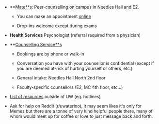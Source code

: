 <!-- TITLE: Counselling -->
<!-- SUBTITLE: A quick summary of Counselling -->

* **[Mate**s](https://uwaterloo.ca/campus-wellness/counselling-services/uw-mates-peer-support): Peer-counselling on campus in Needles Hall and E2.

    * You can make an appointment [online](https://feds.ca/feds-services/uw-mates/uw-mates-request-appointment-form)

    * Drop-ins welcome except during exams

* **Health Services** Psychologist (referral required from a physician)

* **[Counselling Service**s](https://uwaterloo.ca/campus-wellness/counselling-services)

    * Bookings are by phone or walk-in

    * Conversation you have with your counsellor is confidential (except if you are deemed at-risk of hurting yourself or others, etc.)

    * General intake: Needles Hall North 2nd floor

    * Faculty-specific counsellors (E2, MC 4th floor, etc...)

* [List of resources](https://uwaterloo.ca/campus-wellness/urgent-help-and-emergency-contacts) outside of UW (eg. hotlines)

* Ask for help on Reddit (r/uwaterloo), it may seem likes it's only for Memes but there are a tonne of very kind helpful people there, many of whom would meet up for coffee or love to just message back and forth.